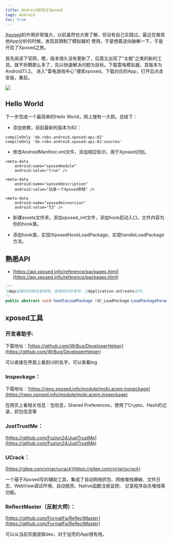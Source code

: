 ```yaml
---
title: Android逆向之Xposed
tags: Android
toc: true
---
```


[Xposed](https://repo.xposed.info)的作用非常强大，以前虽然也大致了解，但没有自己实践过。最近在做其他App分析的时候，发现其限制了模拟器的
使用，于是想着逆向破解一下，于是开启了Xposed之旅。

首先阅读下官网，嗯，版本很久没有更新了，后面又出现了"太极"之类的新的工具。就不折腾那么多了，先以快速解决问题为目标。下载雷电模拟器，其版本为Android7.1.2。
进入"雷电游戏中心"搜索xposed，下载对应的App，打开后点击安装，重启。

![](./xposed_1.png)


## Hello World

下一步完成一个最简单的Hello World，网上搜有一大把。总结下：

- 添加依赖，目前最新的版本为82：
```
compileOnly 'de.robv.android.xposed:api:82'
compileOnly 'de.robv.android.xposed:api:82:sources'
```

- 修改AndroidManifest.xml文件，添加相应标识，用于Xposed识别。
```
<meta-data
    android:name="xposedmodule"
    android:value="true" />

<meta-data
    android:name="xposeddescription"
    android:value="这是一个Xposed例程" />

<meta-data
    android:name="xposedminversion"
    android:value="53" />
```

- 新建assets文件夹，添加xposed_init文件，添加hook启动入口，文件内容为你的hook类。
  
- 添加hook类，实现IXposedHookLoadPackage，实现handleLoadPackage方法。

## 熟悉API

- [https://api.xposed.info/reference/packages.html](https://api.xposed.info/reference/packages.html)

```Java
/**
当App装载的时候会被调用，被调用的非常早，比Application.onCreate还早。
*/
public abstract void handleLoadPackage (XC_LoadPackage.LoadPackageParam lpparam)

```




## xposed工具

### 开发者助手:
下载地址：[https://github.com/WrBug/DeveloperHelper](https://github.com/WrBug/DeveloperHelper)

可以直接在界面上看到UI的名字，可以查看log

### **Inspeckage：**
下载地址：[https://repo.xposed.info/module/mobi.acpm.inspeckage](https://repo.xposed.info/module/mobi.acpm.inspeckage)

在网页上看相关信息：包信息，Shared Preferences，使用了Crypto、Hash的记录，抓包信息等

### JustTrustMe：
[https://github.com/Fuzion24/JustTrustMe](https://github.com/Fuzion24/JustTrustMe)

### UCrack：
[https://gitee.com/virjar/ucrack](https://gitee.com/virjar/ucrack)

一个基于Xposed写的辅助工具，集成了自动网络抓包、网络堆栈爆破、文件日志、WebView调试环境、自动脱壳、Native函数注册监控、
记录程序自杀堆栈等功能。

### **ReflectMaster（反射大师）：**
[https://github.com/FormatFa/ReflectMaster](https://github.com/FormatFa/ReflectMaster)

可以从当前页面提取dex，对于加壳的App很有用。

